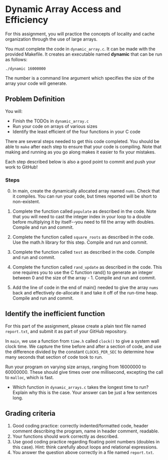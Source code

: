 # Dynamic Array Access and Efficiency

For this assignment, you will practice the concepts of locality and cache
organization through the use of large arrays.

You must complete the code in `dynamic_array.c`. It can
be made with the provided Makefile. It creates an executable named **dynamic**
that can be run as follows:

    ./dynamic 16000000

The number is a command line argument which specifies the size of the array your
code will generate.
    
## Problem Definition

You will:

* Finish the TODOs in `dynamic_array.c`
* Run your code on arrays of various sizes
* Identify the least efficient of the four functions in your C code

There are several steps needed to get this code completed. You should be able to
`make` after each step to ensure that your code is compiling. Note that making
and running as you go along makes it easier to fix your mistakes.

Each step described below is also a good point to commit and push your work to
GitHub!

### Steps

0. In main, create the dynamically allocated array named `nums`. Check that it
compiles. You can run your code, but times reported will be short to
non-existent.

1. Complete the function called `populate` as described in the code. Note that
you will need to cast the integer index in your loop to a double before
multiplying it by itself--you need to fill the array with doubles. Compile and
run and commit. 

2. Complete the function called `square_roots` as described in the code. Use the
math.h library for this step. Compile and run and commit. 

3. Complete the function called `test` as described in the code. Compile and run
and commit. 

4. Complete the function called `rand_update` as described in the code. This one
requires you to use the C function rand() to generate an integer between 0 and
the size of the array - 1. Compile and run and commit.

5. Add the line of code in the end of main() needed to give the array `nums`
back and effectively de-allocate it and take it off of the run-time heap.
Compile and run and commit.

## Identify the inefficient function

For this part of the assignment, please create a plain text file named
`report.txt`, and submit it as part of your GitHub repository.

In `main`, we use a function from `time.h` called `clock()` to give a
system wall clock time. We capture the time before and after a section of code,
and use the difference divided by the constant `CLOCKS_PER_SEC` to determine how
many seconds that section of code took to run.

Run your program on varying size arrays, ranging from 16000000 to 60000000.
These should give times over one millisecond, excepting the call to `malloc`,
which is fast.

* Which function in `dynamic_arrays.c` takes the longest time to run? Explain
 why this is the case. Your answer can be just a few sentences long.

## Grading criteria

1. Good coding practice: correctly indented/formatted code, header comment
describing the program, name in header comment, readable.
2. Your functions should work correctly as described.
3. Use good coding practice regarding floating point numbers (doubles in this case). Hint: think carefully about loops and relational expressions.
4. You answer the question above correctly in a file named `report.txt`.
